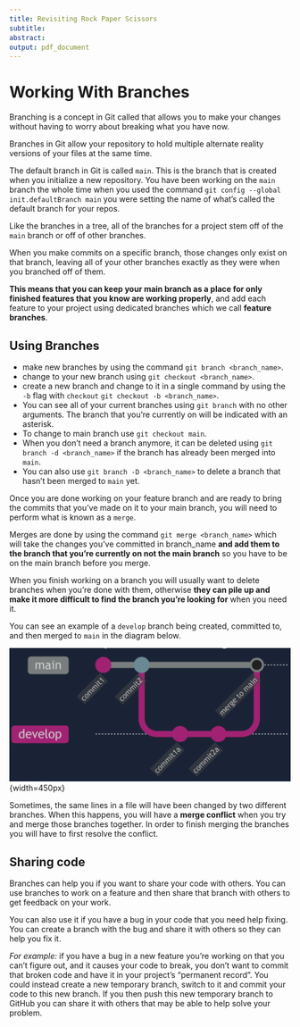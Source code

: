 ```yaml
---
title: Revisiting Rock Paper Scissors
subtitle: 
abstract: 
output: pdf_document
---
```



# Working With Branches

Branching is a concept in Git called that allows you to make your changes without having to worry about breaking what you have now.

Branches in Git allow your repository to hold multiple alternate reality versions of your files at the same time.

The default branch in Git is called `main`. This is the branch that is created when you initialize a new repository. You have been working on the `main` branch the whole time when you used the command `git config --global init.defaultBranch main` you were setting the name of what’s called the default branch for your repos.

Like the branches in a tree, all of the branches for a project stem off of the `main` branch or off of other branches.

When you make commits on a specific branch, those changes only exist on that branch, leaving all of your other branches exactly as they were when you branched off of them.

**This means that you can keep your main branch as a place for only finished features that you know are working properly**, and add each feature to your project using dedicated branches which we call **feature branches**.

## Using Branches

- make new branches by using the command `git branch <branch_name>`.
- change to your new branch using `git checkout <branch_name>`.
- create a new branch and change to it in a single command by using the `-b` flag with `checkout` `git checkout -b <branch_name>`.
- You can see all of your current branches using `git branch` with no other arguments. The branch that you’re currently on will be indicated with an asterisk.
- To change to main branch use `git checkout main`.
- When you don’t need a branch anymore, it can be deleted using `git branch -d <branch_name>` if the branch has already been merged into `main`.
- You can also use `git branch -D <branch_name>` to delete a branch that hasn’t been merged to `main` yet.

Once you are done working on your feature branch and are ready to bring the commits that you’ve made on it to your main branch, you will need to perform what is known as a `merge`.

Merges are done by using the command `git merge <branch_name>` which will take the changes you’ve committed in branch_name **and add them to the branch that you’re currently on not the main branch** so you have to be on the main branch before you merge.

When you finish working on a branch you will usually want to delete branches when you’re done with them, otherwise **they can pile up and make it more difficult to find the branch you’re looking for** when you need it.

You can see an example of a `develop` branch being created, committed to, and then merged to `main` in the diagram below.

![Example of git branching](images/revisiting-rock-paper-scissors/1694962683012.png){width=450px}

Sometimes, the same lines in a file will have been changed by two different branches. When this happens, you will have a **merge conflict** when you try and merge those branches together. In order to finish merging the branches you will have to first resolve the conflict.

## Sharing code

Branches can help you if you want to share your code with others. You can use branches to work on a feature and then share that branch with others to get feedback on your work.

You can also use it if you have a bug in your code that you need help fixing. You can create a branch with the bug and share it with others so they can help you fix it.

*For example:* if you have a bug in a new feature you’re working on that you can’t figure out, and it causes your code to break, you don’t want to commit that broken code and have it in your project’s “permanent record”. You could instead create a new temporary branch, switch to it and commit your code to this new branch. If you then push this new temporary branch to GitHub you can share it with others that may be able to help solve your problem.
